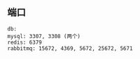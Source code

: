 ## 端口

    db:
    mysql: 3307, 3308 (两个)
    redis: 6379
    rabbitmq: 15672, 4369, 5672, 25672, 5671
